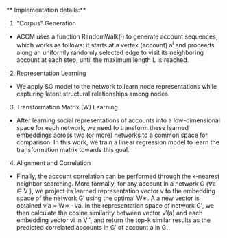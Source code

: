 ** Implementation details:**
1. "Corpus" Generation
- ACCM uses a function RandomWalk(·) to generate account sequences, which works as follows: it starts at a vertex (account) a<sup>i</sup> and proceeds along an uniformly randomly selected edge to visit its neighboring account at each step, until the maximum length L is reached. 

2. Representation Learning
- We apply SG model to the network to learn node representations while capturing latent structural relationships among nodes. 

3. Transformation Matrix (W) Learning
- After learning social representations of accounts into a low-dimensional space for each network, we need to transform these learned embeddings across two (or more) networks to a common space for comparison. In this work, we train a linear regression model to learn the transformation matrix towards this goal.

4. Alignment and Correlation
- Finally, the account correlation can be performed through the k-nearest neighbor searching. More formally, for any account in a network G (∀a ∈ V ), we project its learned representation vector v to the embedding space of the network G′ using the optimal W∗. A a
new vector is obtained v′a = W∗ · va. In the representation space of network G′, we then calculate the cosine similarity between vector v′(a) and each embedding vector vi in V ′, and return the top-k similar results as the predicted correlated accounts in G′ of account a in G.
